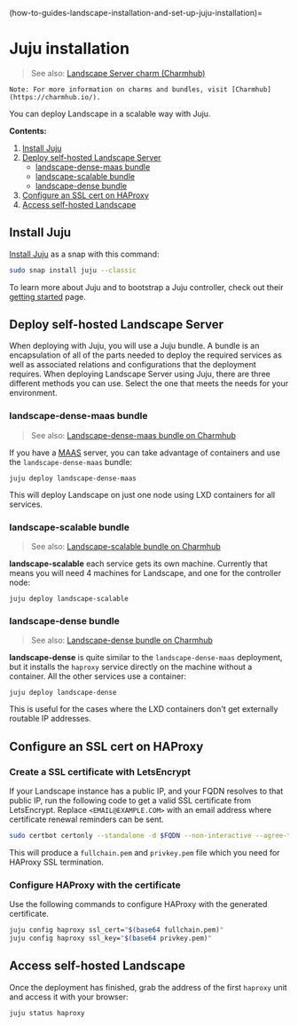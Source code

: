 (how-to-guides-landscape-installation-and-set-up-juju-installation)=
# Juju installation

> See also: [Landscape Server charm (Charmhub)](https://charmhub.io/landscape-server)

```{note}
Note: For more information on charms and bundles, visit [Charmhub](https://charmhub.io/).
```

You can deploy Landscape in a scalable way with Juju.

**Contents:**
1. [Install Juju](#heading--install-juju)
1. [Deploy self-hosted Landscape Server](#heading--deploy-self-hosted-landscape-server)
   - [landscape-dense-maas bundle](#heading--landscape-dense-maas-bundle)
   - [landscape-scalable bundle](#heading--landscape-scalable-bundle)
   - [landscape-dense bundle](#heading--landscape-dense-bundle)
1. [Configure an SSL cert on HAProxy](#heading--configure-an-ssl-cert-on-haproxy)
1. [Access self-hosted Landscape](#heading--access-self-hosted-landscape)

## Install Juju

[Install Juju](https://juju.is/docs/olm/installing-juju) as a snap with this command:

```bash
sudo snap install juju --classic
```

To learn more about Juju and to bootstrap a Juju controller, check out their [getting started](https://juju.is/docs/juju/get-started-with-juju) page.

## Deploy self-hosted Landscape Server

When deploying with Juju, you will use a Juju bundle. A bundle is an encapsulation of all of the parts needed to deploy the required services as well as associated relations and configurations that the deployment requires. When deploying Landscape Server using Juju, there are three different methods you can use. Select the one that meets the needs for your environment.

### landscape-dense-maas bundle

> See also: [Landscape-dense-maas bundle on Charmhub](https://charmhub.io/landscape-dense-maas)

If you have a [MAAS](https://maas.io) server, you can take advantage of containers and use the `landscape-dense-maas` bundle:

```console
juju deploy landscape-dense-maas
```

This will deploy Landscape on just one node using LXD containers for all services.

### landscape-scalable bundle

> See also: [Landscape-scalable bundle on Charmhub](https://charmhub.io/landscape-scalable)

**landscape-scalable** each service gets its own machine. Currently that means you will need 4 machines for Landscape, and one for the controller node:

```console
juju deploy landscape-scalable
```

### landscape-dense bundle

> See also: [Landscape-dense bundle on Charmhub](https://charmhub.io/landscape-dense)

**landscape-dense** is quite similar to the `landscape-dense-maas` deployment, but it installs the `haproxy` service directly on the machine without a container. All the other services use a container:

```console
juju deploy landscape-dense
```

This is useful for the cases where the LXD containers don't get externally routable IP addresses.

## Configure an SSL cert on HAProxy

### Create a SSL certificate with LetsEncrypt

If your Landscape instance has a public IP, and your FQDN resolves to that public IP, run the following code to get a valid SSL certificate from LetsEncrypt. Replace `<EMAIL@EXAMPLE.COM>` with an email address where certificate renewal reminders can be sent.

```bash
sudo certbot certonly --standalone -d $FQDN --non-interactive --agree-tos --email <EMAIL@EXAMPLE.COM>
```

This will produce a `fullchain.pem` and `privkey.pem` file which you need for HAProxy SSL termination.

### Configure HAProxy with the certificate

Use the following commands to configure HAProxy with the generated certificate.

```bash
juju config haproxy ssl_cert="$(base64 fullchain.pem)"
juju config haproxy ssl_key="$(base64 privkey.pem)"
```

## Access self-hosted Landscape

Once the deployment has finished, grab the address of the first `haproxy` unit and access it with your browser:

```bash
juju status haproxy
```

